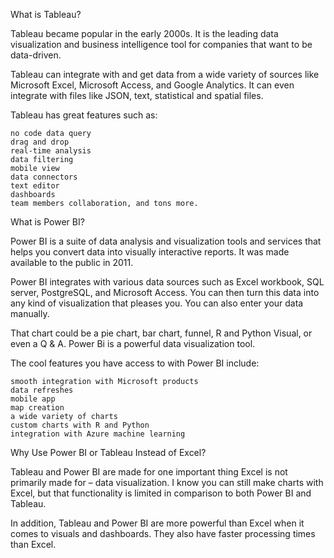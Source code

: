 What is Tableau?

Tableau became popular in the early 2000s. It is the leading data visualization and business intelligence tool for companies that want to be data-driven.

Tableau can integrate with and get data from a wide variety of sources like Microsoft Excel, Microsoft Access, and Google Analytics. It can even integrate with files like JSON, text, statistical and spatial files.

Tableau has great features such as:

    no code data query
    drag and drop
    real-time analysis
    data filtering
    mobile view
    data connectors
    text editor
    dashboards
    team members collaboration, and tons more.
    
    
What is Power BI?

Power BI is a suite of data analysis and visualization tools and services that helps you convert data into visually interactive reports. It was made available to the public in 2011.

Power BI integrates with various data sources such as Excel workbook, SQL server, PostgreSQL, and Microsoft Access. You can then turn this data into any kind of visualization that pleases you. You can also enter your data manually.

That chart could be a pie chart, bar chart, funnel, R and Python Visual, or even a Q & A. Power Bi is a powerful data visualization tool.

The cool features you have access to with Power BI include:

    smooth integration with Microsoft products
    data refreshes
    mobile app
    map creation
    a wide variety of charts
    custom charts with R and Python
    integration with Azure machine learning
    
    
Why Use Power BI or Tableau Instead of Excel?

Tableau and Power BI are made for one important thing Excel is not primarily made for – data visualization. I know you can still make charts with Excel, but that functionality is limited in comparison to both Power BI and Tableau.

In addition, Tableau and Power BI are more powerful than Excel when it comes to visuals and dashboards. They also have faster processing times than Excel.
